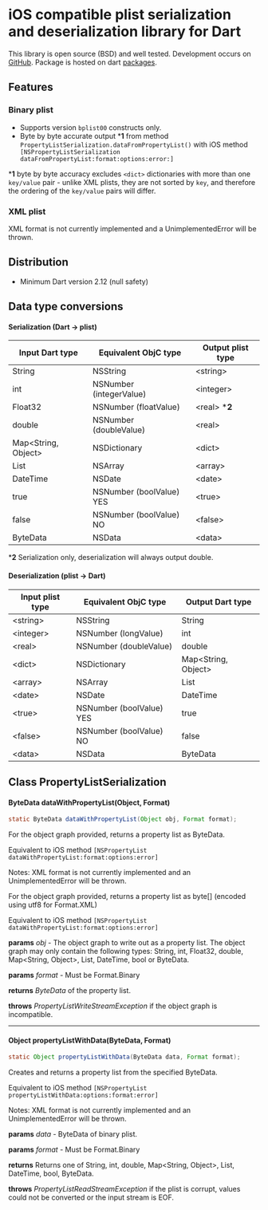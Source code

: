 # iOS compatible plist serialization and deserialization library for Dart

This library is open source (BSD) and well tested. Development occurs on [GitHub](https://github.com/electricbolt/dart-propertylistserialization).
Package is hosted on dart [packages](https://pub.dev/packages/propertylistserialization).

## Features

### Binary plist

* Supports version `bplist00` constructs only.
* Byte by byte accurate output ***1** from method `PropertyListSerialization.dataFromPropertyList()` with iOS method `
  [NSPropertyListSerialization dataFromPropertyList:format:options:error:]`

***1** byte by byte accuracy excludes `<dict>` dictionaries with more than one `key/value` pair - unlike XML plists, 
they are not sorted by `key`, and therefore the ordering of the `key/value` pairs will differ.

### XML plist

XML format is not currently implemented and a UnimplementedError will be thrown.

## Distribution

* Minimum Dart version 2.12 (null safety)

## Data type conversions

#### Serialization (Dart -> plist)

Input Dart type | Equivalent ObjC type | Output plist type
----------------|----------------------|------------------
String | NSString | &lt;string&gt;
int | NSNumber (integerValue) | &lt;integer&gt;
Float32 | NSNumber (floatValue) | &lt;real&gt; ***2**
double | NSNumber (doubleValue) | &lt;real&gt;
Map<String, Object> | NSDictionary| &lt;dict&gt;
List | NSArray | &lt;array&gt;
DateTime | NSDate | &lt;date&gt;
true | NSNumber (boolValue) YES | &lt;true&gt;
false | NSNumber (boolValue) NO | &lt;false&gt;
ByteData | NSData | &lt;data&gt;

***2** Serialization only, deserialization will always output double.

#### Deserialization (plist -> Dart)

Input plist type | Equivalent ObjC type | Output Dart type
-----------------|----------------------|-----------------
&lt;string&gt; | NSString | String
&lt;integer&gt; | NSNumber (longValue) | int
&lt;real&gt; | NSNumber (doubleValue) | double
&lt;dict&gt; | NSDictionary | Map<String, Object>
&lt;array&gt; | NSArray | List
&lt;date&gt; | NSDate | DateTime
&lt;true&gt; | NSNumber (boolValue) YES | true
&lt;false&gt; | NSNumber (boolValue) NO | false
&lt;data&gt; | NSData | ByteData

## Class PropertyListSerialization

#### ByteData dataWithPropertyList(Object, Format)

```java
static ByteData dataWithPropertyList(Object obj, Format format);
```

For the object graph provided, returns a property list as ByteData.

Equivalent to iOS method `[NSPropertyList dataWithPropertyList:format:options:error]`

Notes: XML format is not currently implemented and an UnimplementedError will be thrown.

For the object graph provided, returns a property list as byte\[\] (encoded using utf8 for Format.XML)

Equivalent to iOS method `[NSPropertyList dataWithPropertyList:format:options:error]`

**params** *obj* - The object graph to write out as a property list. The object graph may only contain the following types: String, int, Float32, double, Map<String, Object>, List, DateTime, bool or ByteData.

**params** *format* - Must be Format.Binary

**returns** *ByteData* of the property list.

**throws** *PropertyListWriteStreamException* if the object graph is incompatible.

---

#### Object propertyListWithData(ByteData, Format)

```java
static Object propertyListWithData(ByteData data, Format format);
```

Creates and returns a property list from the specified ByteData. 

Equivalent to iOS method `[NSPropertyList propertyListWithData:options:format:error]`

Notes: XML format is not currently implemented and an UnimplementedError will be thrown.

**params** *data* - ByteData of binary plist.

**params** *format* - Must be Format.Binary

**returns** Returns one of String, int, double, Map<String, Object>, List, DateTime, bool, ByteData.

**throws** *PropertyListReadStreamException* if the plist is corrupt, values could not be converted or the input stream is EOF.
